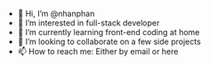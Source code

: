 - 👋 Hi, I’m @nhanphan
- 👀 I’m interested in full-stack developer
- 🌱 I’m currently learning front-end coding at home
- 💞️ I’m looking to collaborate on a few side projects
- 📫 How to reach me: Either by email or here

<!---
kippulainen04/kippulainen04 is a ✨ special ✨ repository because its `README.md` (this file) appears on your GitHub profile.
You can click the Preview link to take a look at your changes.
--->
